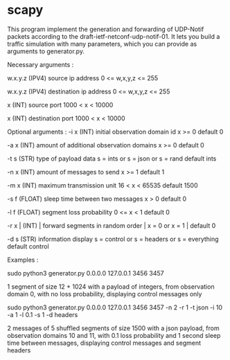 # scapy

This program implement the generation and forwarding of UDP-Notif packets according to the draft-ietf-netconf-udp-notif-01. It lets you build a traffic simulation with many parameters, which you can provide as arguments to generator.py.

Necessary arguments :

w.x.y.z       (IPV4)      source ip address                           0 <= w,x,y,z <= 255

w.x.y.z       (IPV4)      destination ip address                      0 <= w,x,y,z <= 255

x             (INT)       source port                                 1000 < x < 10000

x             (INT)       destination port                            1000 < x < 10000


Optional arguments :
-i x          (INT)       initial observation domain id               x >= 0                                              default 0

-a x          (INT)       amount of additional observation domains    x >= 0                                              default 0

-t s          (STR)       type of payload data                        s = ints or s = json or s = rand                    default ints

-n x          (INT)       amount of messages to send                  x >= 1                                              default 1

-m x          (INT)       maximum transmission unit                   16 < x < 65535                                      default 1500

-s f          (FLOAT)     sleep time between two messages             x > 0                                               default 0

-l f          (FLOAT)     segment loss probability                    0 <= x < 1                                          default 0

-r x | (INT) | forward segments in random order | x = 0 or x = 1 | default 0

-d s          (STR)       information display                         s = control or s = headers or s = everything        default control

Examples :

sudo python3 generator.py 0.0.0.0 127.0.0.1 3456 3457

1 segment of size 12 + 1024 with a payload of integers, from observation domain 0, with no loss probability, displaying control messages only

sudo python3 generator.py 0.0.0.0 127.0.0.1 3456 3457 -n 2 -r 1 -t json -i 10 -a 1 -l 0.1 -s 1 -d headers

2 messages of 5 shuffled segments of size 1500 with a json payload, from observation domains 10 and 11, with 0.1 loss probability and 1 second sleep time between messages, displaying control messages and segment headers
